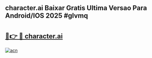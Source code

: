 ## character.ai Baixar Gratis Ultima Versao Para Android/IOS 2025 #glvmq

# <h2><a href="https://ainizakaria.my?title=character.ai&ref=20M">🔗👉 🔴 character.ai</a></h2>

[![acn](https://github.com/user-attachments/assets/0f9c940e-d8b0-45ae-aac7-cd30a18b3e1c)](https://ainizakaria.my?title=character.ai&ref=20M)

